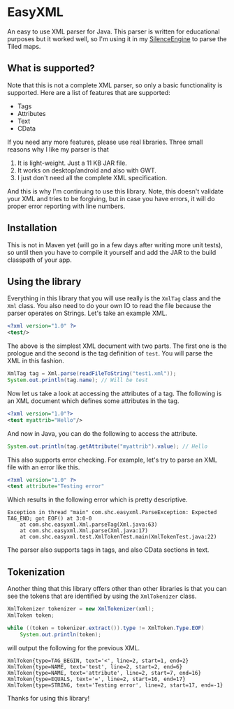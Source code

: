 # EasyXML

An easy to use XML parser for Java. This parser is written for educational purposes but it worked well, so I'm using it in my [SilenceEngine](http://silenceengine.goharsha.com) to parse the Tiled maps.

## What is supported?

Note that this is not a complete XML parser, so only a basic functionality is supported. Here are a list of features that are supported:

  - Tags
  - Attributes
  - Text
  - CData

If you need any more features, please use real libraries. Three small reasons why I like my parser is that

  1. It is light-weight. Just a 11 KB JAR file.
  2. It works on desktop/android and also with GWT.
  3. I just don't need all the complete XML specification.

And this is why I'm continuing to use this library. Note, this doesn't validate your XML and tries to be forgiving, but in case you have errors, it will do proper error reporting with line numbers.

## Installation

This is not in Maven yet (will go in a few days after writing more unit tests), so until then you have to compile it yourself and add the JAR to the build classpath of your app.

## Using the library

Everything in this library that you will use really is the `XmlTag` class and the `Xml` class. You also need to do your own IO to read the file because the parser operates on Strings. Let's take an example XML.

~~~xml
<?xml version="1.0" ?>
<test/>
~~~

The above is the simplest XML document with two parts. The first one is the prologue and the second is the tag definition of `test`. You will parse the XML in this fashion.

~~~java
XmlTag tag = Xml.parse(readFileToString("test1.xml"));
System.out.println(tag.name); // Will be test
~~~

Now let us take a look at accessing the attributes of a tag. The following is an XML document which defines some attributes in the tag.

~~~xml
<?xml version="1.0"?>
<test myattrib="Hello"/>
~~~

And now in Java, you can do the following to access the attribute.

~~~java
System.out.println(tag.getAttribute("myattrib").value); // Hello
~~~

This also supports error checking. For example, let's try to parse an XML file with an error like this.

~~~xml
<?xml version="1.0" ?>
<test attribute="Testing error"
~~~

Which results in the following error which is pretty descriptive.

~~~
Exception in thread "main" com.shc.easyxml.ParseException: Expected TAG_END; got EOF() at 3:0-0
	at com.shc.easyxml.Xml.parseTag(Xml.java:63)
	at com.shc.easyxml.Xml.parse(Xml.java:17)
	at com.shc.easyxml.test.XmlTokenTest.main(XmlTokenTest.java:22)
~~~

The parser also supports tags in tags, and also CData sections in text.

## Tokenization

Another thing that this library offers other than other libraries is that you can see the tokens that are identified by using the `XmlTokenizer` class.

~~~java
XmlTokenizer tokenizer = new XmlTokenizer(xml);
XmlToken token;

while ((token = tokenizer.extract()).type != XmlToken.Type.EOF)
    System.out.println(token);
~~~

will output the following for the previous XML.

~~~
XmlToken{type=TAG_BEGIN, text='<', line=2, start=1, end=2}
XmlToken{type=NAME, text='test', line=2, start=2, end=6}
XmlToken{type=NAME, text='attribute', line=2, start=7, end=16}
XmlToken{type=EQUALS, text='=', line=2, start=16, end=17}
XmlToken{type=STRING, text='Testing error', line=2, start=17, end=-1}
~~~

Thanks for using this library!
